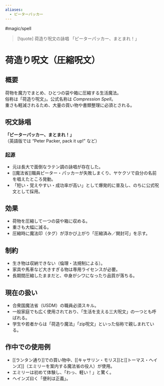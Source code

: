 ```yaml
---
aliases:
  - ピーターパッカー
---
```

#magic/spell
> [!quote] 荷造り呪文の詠唱 
> 「ピーターパッカー、まとまれ！」

# 荷造り呪文（圧縮呪文）

## 概要
荷物を魔力でまとめ、ひとつの袋や箱に圧縮する生活魔法。  
俗称は「荷造り呪文」。公式名称は *Compression Spell*。  
重さも軽減されるため、大量の買い物や書類整理に必須とされる。

## 呪文詠唱
**「ピーターパッカー、まとまれ！」**  
（英語版では “Peter Packer, pack it up!” など）

### 起源
- 元は長大で面倒なラテン調の詠唱が存在した。  
- [[魔法省]]職員ピーター・パッカーが失敗しまくり、ヤケクソで自分の名前を唱えたところ発動。  
- 「短い・覚えやすい・成功率が高い」として爆発的に普及し、のちに公式呪文として採用。  

## 効果
- 荷物を圧縮して一つの袋や箱に収める。  
- 重さも大幅に減る。  
- 圧縮時に魔法印（タグ）が浮かび上がり「圧縮済み／開封可」を示す。  

## 制約
- 生き物は収納できない（倫理・法規制による）。  
- 家具や馬車など大きすぎる物は専用ライセンスが必要。  
- 長期間圧縮したままだと、中身がシワになったり品質が落ちる。  

## 現在の扱い
- 合衆国魔法省（USDM）の職員必須スキル。  
- 一般家庭でも広く使用されており、「生活を支える三大呪文」の一つとも呼ばれる。  
- 学生や若者からは「荷造り魔法」「zip呪文」といった俗称で親しまれている。  

## 作中での使用例
- [[ランタン通り]]での買い物中、[[キャサリン・モリス]]と[[トーマス・ヘインズ]]（エミリーを案内する魔法省の役人）が使用。  
- エミリーは初めて体験し、「わっ、軽い！」と驚く。  
- ヘインズ曰く「便利は正義」。
